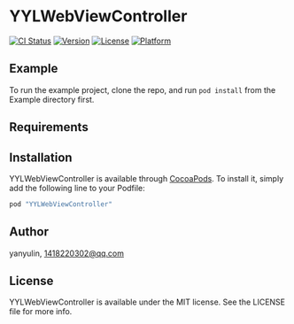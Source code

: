 # YYLWebViewController

[![CI Status](http://img.shields.io/travis/yanyulin/YYLWebViewController.svg?style=flat)](https://travis-ci.org/yanyulin/YYLWebViewController)
[![Version](https://img.shields.io/cocoapods/v/YYLWebViewController.svg?style=flat)](http://cocoapods.org/pods/YYLWebViewController)
[![License](https://img.shields.io/cocoapods/l/YYLWebViewController.svg?style=flat)](http://cocoapods.org/pods/YYLWebViewController)
[![Platform](https://img.shields.io/cocoapods/p/YYLWebViewController.svg?style=flat)](http://cocoapods.org/pods/YYLWebViewController)

## Example

To run the example project, clone the repo, and run `pod install` from the Example directory first.

## Requirements

## Installation

YYLWebViewController is available through [CocoaPods](http://cocoapods.org). To install
it, simply add the following line to your Podfile:

```ruby
pod "YYLWebViewController"
```

## Author

yanyulin, 1418220302@qq.com

## License

YYLWebViewController is available under the MIT license. See the LICENSE file for more info.
